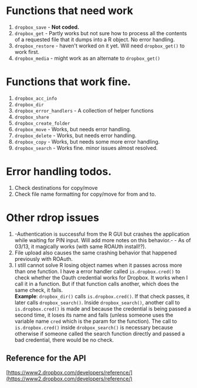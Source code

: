 #  Functions that need work
1. `dropbox_save` - **Not coded.**
2. `dropbox_get` - Partly works but not sure how to process all the contents of a requested file that it dumps into a R object. No error handling.
3. `dropbox_restore` - haven't worked on it yet. Will need `dropbox_get()` to work first.
4. `dropbox_media` - might work as an alternate to `dropbox_get()`


# Functions that work fine.

1. `dropbox_acc_info`
2. `dropbox_dir`
3. `dropbox_error_handlers` - A collection of helper functions                 
4. `dropbox_share`  
5. `dropbox_create_folder`  
6. `dropbox_move` - Works, but needs error handling.
7. `dropbox_delete` - Works, but needs error handling.
8. `dropbox_copy` - Works, but needs some more error handling.
9. `dropbox_search` - Works fine. minor issues almost resolved.           

# Error handling todos.
1. Check destinations for copy/move
2. Check file name formatting for copy/move for from and to.

# Other rdrop issues
1. -Authentication is successful from the R GUI but crashes the application while waiting for PIN input. Will add more notes on this behavior.- - As of 03/13, it magically works (with same ROAUth install!?).<br>
2. File upload also causes the same crashing behavior that happened previously with ROAuth. <br>
3. I still cannot solve R losing object names when it passes across more than one function. I have a error handler called `is.dropbox.cred()` to check whether the Oauth credential works for Dropbox. It works when I call it in a function. But if that function calls another, which does the same check, it fails.<br>
**Example**: `dropbox_dir()` calls `is.dropbox.cred()`. If that check passes, it later calls `dropbox_search()`. Inside `dropbox_search()`, another call to `is.dropbox.cred()` is made and because the credential is being passed a second time, it loses its name and fails (unless someone uses the variable name `cred` which is the param for the function). 
The call to `is.dropbox.cred()` inside `drobpox_search()` is necessary because otherwise if someone called the search function directly and passed a bad credential, there would be no check.

## Reference for the API
[https://www2.dropbox.com/developers/reference/](https://www2.dropbox.com/developers/reference/)